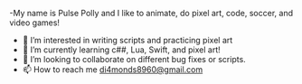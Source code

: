 -My name is Pulse Polly and I like to animate, do pixel art, code, soccer, and video games!
- 👀 I’m interested in writing scripts and practicing pixel art
- 🌱 I’m currently learning c##, Lua, Swift, and pixel art!
- 💞️ I’m looking to collaborate on different bug fixes or scripts.
- 📫 How to reach me di4monds8960@gmail.com

<!---
PulsePolly/PulsePolly is a ✨ special ✨ repository because its `README.md` (this file) appears on your GitHub profile.
You can click the Preview link to take a look at your changes.
--->
